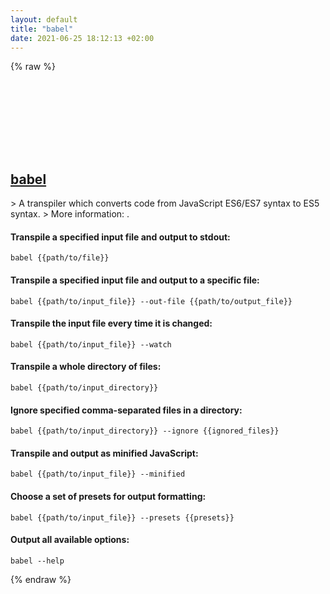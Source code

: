 ```yaml
---
layout: default
title: "babel"
date: 2021-06-25 18:12:13 +02:00
---
```

{% raw %}
<h2 id="babel">
  <a href="/en/common/babel.html">babel</a> <a href="#babel"><svg class="icon">
    <use href="/assets/images/unicode_sprite.svg#link" />
  </svg></a>
</h2>
> A transpiler which converts code from JavaScript ES6/ES7 syntax to ES5 syntax.
> More information: <https://babeljs.io/>.

#### Transpile a specified input file and output to stdout:
```shell
babel {{path/to/file}}
```
#### Transpile a specified input file and output to a specific file:
```shell
babel {{path/to/input_file}} --out-file {{path/to/output_file}}
```
#### Transpile the input file every time it is changed:
```shell
babel {{path/to/input_file}} --watch
```
#### Transpile a whole directory of files:
```shell
babel {{path/to/input_directory}}
```
#### Ignore specified comma-separated files in a directory:
```shell
babel {{path/to/input_directory}} --ignore {{ignored_files}}
```
#### Transpile and output as minified JavaScript:
```shell
babel {{path/to/input_file}} --minified
```
#### Choose a set of presets for output formatting:
```shell
babel {{path/to/input_file}} --presets {{presets}}
```
#### Output all available options:
```shell
babel --help
```
{% endraw %}